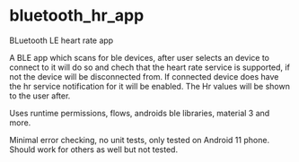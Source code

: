 # bluetooth_hr_app
BLuetooth LE heart rate app

A BLE app which scans for ble devices, after user selects an device to connect to it will do so and chech that the heart rate service is supported,
if not the device will be disconnected from. If connected device does have the hr service notification for it will be enabled. The Hr values will be shown to the user after.

Uses runtime permissions, flows, androids ble libraries, material 3 and more.

Minimal error checking, no unit tests, only tested on Android 11 phone. Should work for others as well but not tested.
